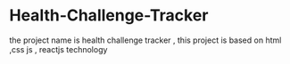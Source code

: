 # Health-Challenge-Tracker
the project name is health challenge tracker , this project is based on html ,css  js , reactjs technology 
